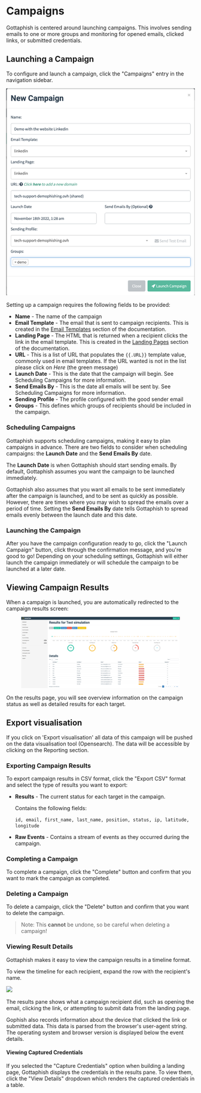 # Campaigns

Gottaphish is centered around launching campaigns. This involves sending emails to one or more groups and monitoring for opened emails, clicked links, or submitted credentials.

## Launching a Campaign

To configure and launch a campaign, click the "Campaigns" entry in the navigation sidebar.

![](<../.gitbook/assets/image (3) (1) (1).png>)

Setting up a campaign requires the following fields to be provided:

* **Name** - The name of the campaign
* **Email Template** - The email that is sent to campaign recipients. This is created in the [Email Templates](templates.md) section of the documentation.
* **Landing Page** - The HTML that is returned when a recipient clicks the link in the email template. This is created in the [Landing Pages](landing-pages.md) section of the documentation.&#x20;
* **URL** - This is a list of URL that populates the `{{.URL}}` template value, commonly used in email templates. If the URL wanted is not in the list please click on _Here_ (the green message)
* **Launch Date** - This is the date that the campaign will begin. See Scheduling Campaigns for more information.
* **Send Emails By** - This is the date all emails will be sent by. See Scheduling Campaigns for more information.
* **Sending Profile** - The profile configured with the good sender email
* **Groups** - This defines which groups of recipients should be included in the campaign.

### Scheduling Campaigns

Gottaphish supports scheduling campaigns, making it easy to plan campaigns in advance. There are two fields to consider when scheduling campaigns: the **Launch Date** and the **Send Emails By** date.

The **Launch Date** is when Gottaphish should start sending emails. By default, Gottaphish assumes you want the campaign to be launched immediately.

Gottaphish also assumes that you want all emails to be sent immediately after the campaign is launched, and to be sent as quickly as possible. However, there are times where you may wish to spread the emails over a period of time. Setting the **Send Emails By** date tells Gottaphish to spread emails evenly between the launch date and this date.

### Launching the Campaign

After you have the campaign configuration ready to go, click the "Launch Campaign" button, click through the confirmation message, and you're good to go! Depending on your scheduling settings, Gottaphish will either launch the campaign immediately or will schedule the campaign to be launched at a later date.

## Viewing Campaign Results

When a campaign is launched, you are automatically redirected to the campaign results screen:

<figure><img src="../.gitbook/assets/image (1) (1) (1) (1).png" alt=""><figcaption></figcaption></figure>

On the results page, you will see overview information on the campaign status as well as detailed results for each target.

## Export visualisation

If you click on 'Export visualisation' all  data of this campaign will be pushed on the data visualisation tool (Opensearch). The data will be accessible  by clicking on the Reporting section.

### Exporting Campaign Results

To export campaign results in CSV format, click the "Export CSV" format and select the type of results you want to export:

*   **Results** - The current status for each target in the campaign.

    Contains the following fields:

    ```
    id, email, first_name, last_name, position, status, ip, latitude, longitude
    ```
* **Raw Events** - Contains a stream of events as they occurred during the campaign.

### Completing a Campaign

To complete a campaign, click the "Complete" button and confirm that you want to mark the campaign as completed.

### Deleting a Campaign

To delete a campaign, click the "Delete" button and confirm that you want to delete the campaign.

> Note: This **cannot** be undone, so be careful when deleting a campaign!

### Viewing Result Details

Gottaphish makes it easy to view the campaign results in a timeline format.

To view the timeline for each recipient, expand the row with the recipient's name.

![](../.gitbook/assets/screen-shot-2018-10-08-at-11.17.40-pm.png)

The results pane shows what a campaign recipient did, such as opening the email, clicking the link, or attempting to submit data from the landing page.

Gophish also records information about the device that clicked the link or submitted data. This data is parsed from the browser's user-agent string. The operating system and browser version is displayed below the event details.

#### Viewing Captured Credentials

If you selected the "Capture Credentials" option when building a landing page, Gottaphish displays the credentials in the results pane. To view them, click the "View Details" dropdown which renders the captured credentials in a table.
